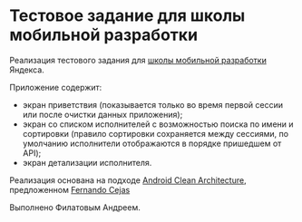 # Тестовое задание для школы мобильной разработки
Реализация тестового задания для [школы мобильной разработки](https://academy.yandex.ru/events/mobdev/msk-2016/) Яндекса.

Приложение содержит:
* экран приветствия (показывается только во время первой сессии или после очистки данных приложения);
* экран со списком исполнителей с возможностью поиска по имени и сортировки (правило сортировки сохраняется между сессиями, по умолчанию исполнители отображаются в порядке пришедшем от API);
* экран детализации исполнителя.

Реализация основана на подходе [Android Clean Architecture](http://fernandocejas.com/2014/09/03/architecting-android-the-clean-way/), предложенном [Fernando Cejas](http://fernandocejas.com/about-me/)

Выполнено Филатовым Андреем.
